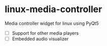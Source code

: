 # linux-media-controller

Media controller widget for linux using PyQt5

- [ ] Support for other media players
- [ ] Embedded audio visualizer
